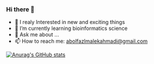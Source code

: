 ### Hi there 👋
- 🚀  I realy Interested in new and exciting things 
- 🌱 I’m currently learning bioinformatics science
- 💬 Ask me about ...
- 📫 How to reach me: abolfazlmalekahmadi@gmail.com

[![Anurag's GitHub stats](https://github-readme-stats.vercel.app/api?username=abolfazlmalekahmadi)](https://github.com/anuraghazra/github-readme-stats)


<!--
**abolfazlmalekahmadi/abolfazlmalekahmadi** is a ✨ _special_ ✨ repository because its `README.md` (this file) appears on your GitHub profile.

Here are some ideas to get you started:

- 🔭 I’m currently working on ...
- 🌱 I’m currently learning ...
- 👯 I’m looking to collaborate on ...
- 🤔 I’m looking for help with ...
- 💬 Ask me about ...
- 📫 How to reach me: ...
- 😄 Pronouns: ...
- ⚡ Fun fact: ...
-->
